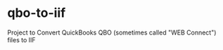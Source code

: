 qbo-to-iif
==========

Project to Convert QuickBooks QBO (sometimes called "WEB Connect")
files to IIF
